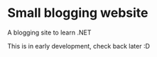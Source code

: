# Small blogging website
A blogging site to learn .NET

This is in early development, check back later :D
